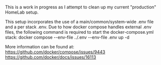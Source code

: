 This is a work in progress as I attempt to clean up my current "production" HomeLab setup. 

This setup incorporates the use of a main/common/system-wide .env file and a per stack .env. Due
to how docker compose handles external .env files, the following command is required to start
the docker-compose.yml stack:
docker compose --env-file ../.env --env-file .env up -d

More information can be found at:
https://github.com/docker/compose/issues/9443
https://github.com/docker/docs/issues/16113
